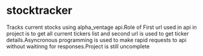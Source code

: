 # stocktracker
Tracks current stocks using alpha_ventage api.Role of First url used in api in project is to get all current tickers list and second url is used to get ticker
details.Asyncronous programming is used to make rapid requests to api without waitinng for responses.Project is still uncomplete
